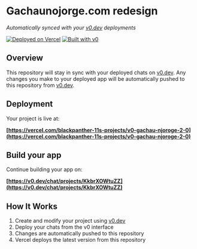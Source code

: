 # Gachaunojorge.com redesign

*Automatically synced with your [v0.dev](https://v0.dev) deployments*

[![Deployed on Vercel](https://img.shields.io/badge/Deployed%20on-Vercel-black?style=for-the-badge&logo=vercel)](https://vercel.com/blackpanther-11s-projects/v0-gachau-njoroge-2-0)
[![Built with v0](https://img.shields.io/badge/Built%20with-v0.dev-black?style=for-the-badge)](https://v0.dev/chat/projects/KkbrXOWtuZZ)

## Overview

This repository will stay in sync with your deployed chats on [v0.dev](https://v0.dev).
Any changes you make to your deployed app will be automatically pushed to this repository from [v0.dev](https://v0.dev).

## Deployment

Your project is live at:

**[https://vercel.com/blackpanther-11s-projects/v0-gachau-njoroge-2-0](https://vercel.com/blackpanther-11s-projects/v0-gachau-njoroge-2-0)**

## Build your app

Continue building your app on:

**[https://v0.dev/chat/projects/KkbrXOWtuZZ](https://v0.dev/chat/projects/KkbrXOWtuZZ)**

## How It Works

1. Create and modify your project using [v0.dev](https://v0.dev)
2. Deploy your chats from the v0 interface
3. Changes are automatically pushed to this repository
4. Vercel deploys the latest version from this repository
